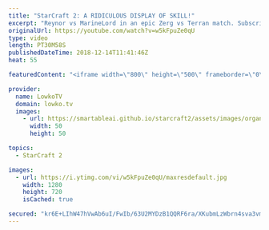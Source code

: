 ```yaml
---
title: "StarCraft 2: A RIDICULOUS DISPLAY OF SKILL!"
excerpt: "Reynor vs MarineLord in an epic Zerg vs Terran match. Subscribe for more videos: http://lowko.tv/youtube More StarCraft 2: https://goo.gl/HFczUz  I feel like I've been uploading a lot of epic matches lately, but seriously, this game is ridiculously good. So many great moments in this high level Zerg"
originalUrl: https://youtube.com/watch?v=w5kFpuZe0qU
type: video
length: PT30M58S
publishedDateTime: 2018-12-14T11:41:46Z
heat: 55

featuredContent: "<iframe width=\"800\" height=\"500\" frameborder=\"0\" src=\"https://www.youtube.com/embed/w5kFpuZe0qU\" allow=\"accelerometer; autoplay; encrypted-media; gyroscope; picture-in-picture\" allowfullscreen></iframe>"

provider:
  name: LowkoTV
  domain: lowko.tv
  images:
    - url: https://smartableai.github.io/starcraft2/assets/images/organizations/lowko.tv-50x50.jpg
      width: 50
      height: 50

topics:
  - StarCraft 2

images:
  - url: https://i.ytimg.com/vi/w5kFpuZe0qU/maxresdefault.jpg
    width: 1280
    height: 720
    isCached: true

secured: "kr6E+LIhW47hVwAb6uI/FwIb/63U2MYDzB1QQRF6ra/XKubmLzWbrn4sva3vmMwOPUNHCpzfqSR1LSBDCB8MK6aUCrW4cSuWMyKMFTFqdgiH43zy6pgl27ODZf0FUrimWWsmUFrf7kPK1r+fY327c7Nt5sNFT2tjQQ+7nJvQEkDVJYsEWFImhQnSNFEn2NML3CCEmH1s3f4LVNCwkV/5wnB4CuF2/nadToR3cDD2TpCZ2qUueNK+ggJptNxJYrj//vk1Ay5KuElVlVfgqhdcHCpaC52OPi7XmcJuRWvF70WR/fb78QuwCsZAazDF+mqfgGxtvvlffNchqJT1PCUMWvvm03nO6eVPHgFdMbYcIsGYrD3s2liO2jBThz4nlOVI6RB0PVTuMFDJiCkcnaMsYE0QfmEaVebPaoCzxDGooy9ZtzYQYKym2lmAI2poNSz6;CBEAIDTBkP+DYNCOiTqJ1g=="
---
```



